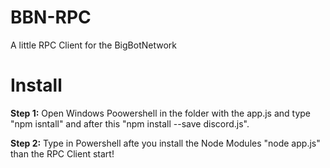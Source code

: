 # BBN-RPC
A little RPC Client for the BigBotNetwork

# Install

**Step 1:** Open Windows Poowershell in the folder with the app.js and type "npm isntall" and after this "npm install --save discord.js".

**Step 2:** Type in Powershell afte you install the Node Modules "node app.js" than the RPC Client start!
